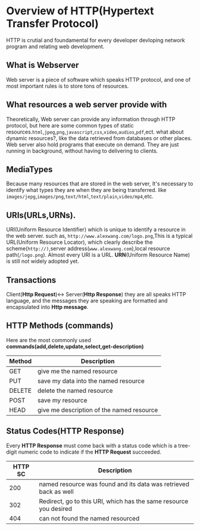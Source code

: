 # Overview of HTTP(Hypertext Transfer Protocol)

HTTP is crutial and foundamental for every developer devloping network program and relating web development.

## What is Webserver
Web server is a piece of software which speaks HTTP protocol, and one of most important rules is to store tons of resources.
## What resources a web server provide with
Theoretically, Web server can provide any information through HTTP protocol, but here are some common types of static resources.`html`,`jpeg`,`png`,`javascript`,`css`,`video`,`audios`,`pdf`,ect. what about dynamic resources?, like the data retrieved from databases or other places. Web server also hold programs that execute on demand. They are just  running in background, without having to delivering to clients. 

## MediaTypes

Because many resources that are stored in the web server, It's necessary to identify what types they are when they are being transferred.
like `images/jepg`,`images/png`,`text/html`,`text/plain`,`video/mp4`,etc.

## URIs(URLs,URNs).

URI(Uniform Resource Identifier) which is unique to identify a resource in the web server. such as, `http://www.alexwang.com/logo.png`,This is a typical URL(Uniform Resource Locator), which clearly describe the scheme(`http://)`,server address(`www.alexwang.com`),local resource path(`/logo.png`). Almost every URI is a URL. **URN**(Uniform Resource Name) is still not widely adopted yet.

## Transactions
Client(**Http Request**)<-> Server(**Http Response**) they are all speaks HTTP language, and the messages they are speaking are formatted and encapsulated into **Http message**.

## HTTP Methods (commands)

Here are the most commonly used **commands(add,delete,update,select,get-description)**

| Method | Description |
| -- | -- |
| GET | give me the named resource |
| PUT | save my data into the named resource |
| DELETE | delete the named resource |
| POST | save my resource  |
| HEAD | give me description of the named resource  |

## Status Codes(HTTP Response)

Every **HTTP Response** must come back with a status code which is a tree-digit numeric code to indicate if the **HTTP Request** succeeded.

| HTTP SC | Description |
| -- | -- |
| 200 | named resource was found and its data was retrieved back as well|
| 302 | Redirect, go to this URI, which has the same resource you desired |
| 404 | can not found the named resourced |







